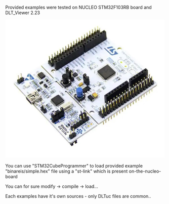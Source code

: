 Provided examples were tested on NUCLEO STM32F103RB board and DLT_Viewer 2.23

![NucleoScreen](https://github.com/trteodor/DLTuc_lib/blob/master/docs/pictures/NucleoBoard.jpg)

You can use "STM32CubeProgrammer" to load provided example "binareis/simple.hex" file using  a "st-link" which is present on-the-nucleo-board

You can for sure modify -> compile -> load...

Each examples have it's own sources - only DLTuc files are common..